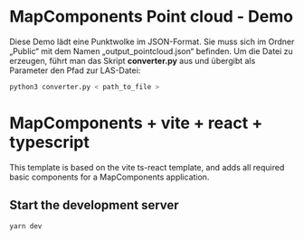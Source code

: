 # MapComponents Point cloud - Demo

Diese Demo lädt eine Punktwolke im JSON-Format. Sie muss sich im Ordner „Public“ mit dem Namen „output_pointcloud.json“ befinden.
Um die Datei zu erzeugen, führt man das Skript **converter.py** aus und übergibt als Parameter den Pfad zur LAS-Datei:

```bash
python3 converter.py < path_to_file >
```

# MapComponents + vite + react + typescript

This template is based on the vite ts-react template, and adds all 
required basic components for a MapComponents application.

## Start the development server

```bash
yarn dev
```
